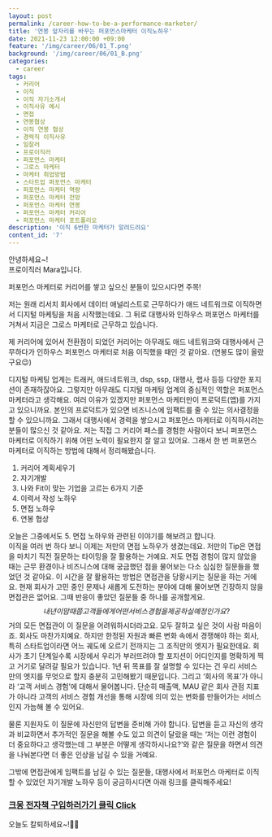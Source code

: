 ```yaml
---
layout: post
permalink: /career-how-to-be-a-performance-marketer/
title: '연봉 앞자리를 바꾸는 퍼포먼스마케터 이직노하우'
date: 2021-11-23 12:00:00 +09:00
feature: '/img/career/06/01_T.png'
background: '/img/career/06/01_B.png'
categories:
  - career
tags:
  - 커리어
  - 이직
  - 이직 자기소개서
  - 이직사유 예시
  - 면접
  - 연봉협상
  - 이직 연봉 협상
  - 경력직 이직사유
  - 일잘러
  - 프로이직러
  - 퍼포먼스 마케터
  - 그로스 마케터
  - 마케터 취업방법
  - 스타트업 퍼포먼스 마케터
  - 퍼포먼스 마케터 역량
  - 퍼포먼스 마케터 전망
  - 퍼포먼스 마케터 연봉
  - 퍼포먼스 마케터 커리어
  - 퍼포먼스 마케터 포트폴리오
description: '이직 6번한 마케터가 알려드려요'
content_id: '7'
---
```


안녕하세요~!<br>프로이직러 Mara입니다.

퍼포먼스 마케터로 커리어를 쌓고 싶으신 분들이 있으시다면 주목!

저는 원래 리서치 회사에서 데이터 애널리스트로 근무하다가 애드 네트워크로 이직하면서 디지털 마케팅을 처음 시작했는데요. 그 뒤로 대행사와 인하우스 퍼포먼스 마케터를 거쳐서 지금은 그로스 마케터로 근무하고 있습니다. 

제 커리어에 있어서 전환점이 되었던 커리어는 아무래도 애드 네트워크와 대행사에서 근무하다가 인하우스 퍼포먼스 마케터로 처음 이직했을 때인 것 같아요. (연봉도 많이 올랐구요😉)

디지털 마케팅 업계는 트래커, 애드네트워크, dsp, ssp, 대행사, 랩사 등등 다양한 포지션이 존재하잖아요. 그렇지만 아무래도 디지털 마케팅 업계의 중심적인 역할은 퍼포먼스 마케터라고 생각해요. 여러 이유가 있겠지만 퍼포먼스 마케터만이 프로덕트(앱)를 가지고 있으니까요. 본인의 프로덕트가 있으면 비즈니스에 임팩트를 줄 수 있는 의사결정을 할 수 있으니까요. 그래서 대행사에서 경력을 쌓으시고 퍼포먼스 마케터로 이직하시려는 분들이 많으신 것 같아요. 저는 직접 그 커리어 패스를 경험한 사람이다 보니 퍼포먼스 마케터로 이직하기 위해 어떤 노력이 필요한지 잘 알고 있어요. 그래서 한 번 퍼포먼스 마케터로 이직하는 방법에 대해서 정리해봤습니다.

1. 커리어 계획세우기
2. 자기개발
3. 나와 Fit이 맞는 기업을 고르는 6가지 기준
4. 이력서 작성 노하우
5. 면접 노하우
6. 연봉 협상

오늘은 그중에서도 5. 면접 노하우와 관련된 이야기를 해보려고 합니다.<br>
이직을 여러 번 하다 보니 이제는 저만의 면접 노하우가 생겼는데요. 저만의 Tip은 면접을 마치기 직전 질문하는 타이밍을 잘 활용하는 거예요. 저도 면접 경험이 많지 않았을 때는 근무 환경이나 비즈니스에 대해 궁금했던 점을 물어보는 다소 심심한 질문들을 했었던 것 같아요. 이 시간을 잘 활용하는 방법은 면접관을 당황시키는 질문을 하는 거에요. 현재 회사가 고민 중인 문제나 새롭게 도전하는 분야에 대해 물어보면 긴장하지 않을 면접관은 없어요. 그때 반응이 좋았던 질문들 중 하나를 공개할게요.
$$
내년 이 맘 때쯤 고객들에게 어떤 서비스 경험을 제공하실 예정인가요?
$$
거의 모든 면접관이 이 질문을 어려워하시더라고요. 모두 잘하고 싶은 것이 사람 마음이죠. 회사도 마찬가지예요. 하지만 한정된 자원과 빠른 변화 속에서 경쟁해야 하는 회사, 특히 스타트업이라면 어느 궤도에 오르기 전까지는 그 조직만의 엣지가 필요한데요. 회사가 초기 단계일수록 시장에서 우리가 부러뜨려야 할 포지션이 어디인지를 명확하게 찍고 거기로 달려갈 필요가 있습니다. 1년 뒤 목표를 잘 설명할 수 있다는 건 우리 서비스 만의 엣지를 무엇으로 할지 충분히 고민해봤기 때문입니다. 그리고 ‘회사의 목표’가 아니라 ‘고객 서비스 경험’에 대해서 물어봅니다. 단순히 매출액, MAU 같은 회사 관점 지표가 아니라 고객의 서비스 경험 개선을 통해 시장에 의미 있는 변화를 만들어가는 서비스인지 가늠해 볼 수 있어요.

물론 지원자도 이 질문에 자신만의 답변을 준비해 가야 합니다. 답변을 듣고 자신의 생각과 비교하면서 추가적인 질문을 해볼 수도 있고 의견이 달랐을 때는 ‘저는 이런 경험이 더 중요하다고 생각했는데 그 부분은 어떻게 생각하시나요?’와 같은 질문을 하면서 의견을 나눠본다면 더 좋은 인상을 남길 수 있을 거예요.

그밖에 면접관에게 임팩트를 남길 수 있는 질문들, 대행사에서 퍼포먼스 마케터로 이직할 수 있었던 자기개발 노하우 등이 궁금하시다면 아래 링크를 클릭해주세요!

### [크몽 전자책 구입하러가기 클릭 Click]( https://kmong.com/gig/344632) 

오늘도 칼퇴하세요~!🙋‍♀️